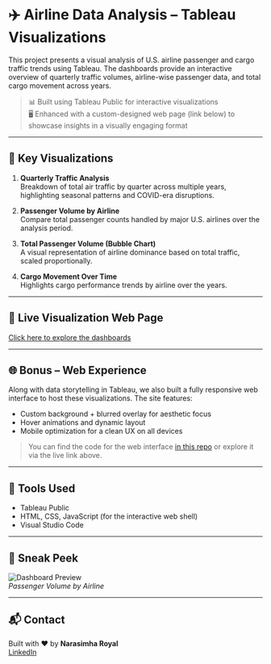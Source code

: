 # ✈️ Airline Data Analysis – Tableau Visualizations

This project presents a visual analysis of U.S. airline passenger and cargo traffic trends using Tableau. The dashboards provide an interactive overview of quarterly traffic volumes, airline-wise passenger data, and total cargo movement across years.

> 📊 Built using Tableau Public for interactive visualizations  
> 🖥️ Enhanced with a custom-designed web page (link below) to showcase insights in a visually engaging format

---

## 📌 Key Visualizations

1. **Quarterly Traffic Analysis**  
   Breakdown of total air traffic by quarter across multiple years, highlighting seasonal patterns and COVID-era disruptions.

2. **Passenger Volume by Airline**  
   Compare total passenger counts handled by major U.S. airlines over the analysis period.

3. **Total Passenger Volume (Bubble Chart)**  
   A visual representation of airline dominance based on total traffic, scaled proportionally.

4. **Cargo Movement Over Time**  
   Highlights cargo performance trends by airline over the years.

---

## 🔗 Live Visualization Web Page  
[Click here to explore the dashboards](https://airline56.netlify.app/)  
<!-- Replace # with the actual deployed link -->

---

## 🌐 Bonus – Web Experience  
Along with data storytelling in Tableau, we also built a fully responsive web interface to host these visualizations. The site features:

- Custom background + blurred overlay for aesthetic focus  
- Hover animations and dynamic layout  
- Mobile optimization for a clean UX on all devices

> You can find the code for the web interface [in this repo](#) or explore it via the live link above.

---

## 📁 Tools Used

- Tableau Public  
- HTML, CSS, JavaScript (for the interactive web shell)  
- Visual Studio Code

---

## 📸 Sneak Peek

![Dashboard Preview](Assets/images/preview1.png)  
*Passenger Volume by Airline*

---

## 📬 Contact

Built with ❤️ by **Narasimha Royal**  
[LinkedIn](https://www.linkedin.com/in/narasimha-royal)  
